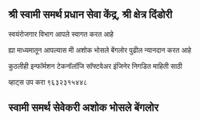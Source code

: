 
श्री स्वामी समर्थ  प्रधान सेवा केंद्र, श्री क्षेत्र दिंडोरी
--
स्वयंरोजगार विभाग आपले स्वागत करत आहे 


ह्या माध्यमातून आपल्यास  मी अशोक भोसले बेंगलोर पुढील न्यानदान करत  आहे 

कुठलीही  इन्फॉर्मशन टेकनॉलॉजि सॉफ्टवेअर इंजिनेर  निगडित माहिती साठी 

व्हाट्स उप करा  ९६३२३१५४४८



स्वामी समर्थ सेवेकरी 
अशोक भोसले  बेंगलोर 
---

